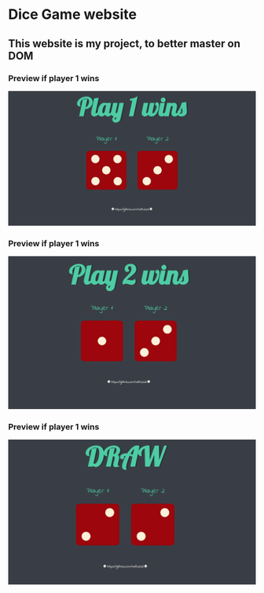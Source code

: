 # Dice Game website
## This website is my project, to better master on DOM

### Preview if player 1 wins
![1-wins](1-win.png) 

### Preview if player 1 wins
![2-wins](2-win.png) 

### Preview if player 1 wins
![Draw](draw.png) 
